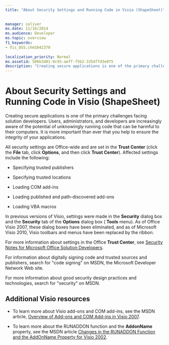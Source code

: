 ```yaml
---
title: "About Security Settings and Running Code in Visio (ShapeSheet)"
 
 
manager: soliver
ms.date: 11/16/2014
ms.audience: Developer
ms.topic: overview
f1_keywords:
- Vis_DSS.chm1042370
 
localization_priority: Normal
ms.assetid: 506b3d81-9c93-aeff-f5b2-3354ffd3e075
description: "Creating secure applications is one of the primary challenges facing solution developers. Users, administrators, and developers are increasingly aware of the potential of unknowingly running code that can be harmful to their computers. It is more important than ever that you help to ensure the integrity of your applications."
---
```


# About Security Settings and Running Code in Visio (ShapeSheet)

 Creating secure applications is one of the primary challenges facing solution developers. Users, administrators, and developers are increasingly aware of the potential of unknowingly running code that can be harmful to their computers. It is more important than ever that you help to ensure the integrity of your applications. 
  
All security settings are Office-wide and are set in the **Trust Center** (click the **File** tab, click **Options**, and then click **Trust Center**). Affected settings include the following:
  
- Specifying trusted publishers
    
- Specifying trusted locations
    
- Loading COM add-ins 
    
- Loading published and path-discovered add-ons
    
- Loading VBA macros
    
In previous versions of Visio, settings were made in the **Security** dialog box and the **Security** tab of the **Options** dialog box ( **Tools** menu). As of Office Visio 2007, these dialog boxes have been eliminated, and as of Microsoft Visio 2010, Visio toolbars and menus have been replaced by the ribbon. 
  
For more information about settings in the Office **Trust Center**, see [Security Notes for Microsoft Office Solution Developers](http://msdn2.microsoft.com/en-us/library/aa433259.aspx).
  
 For information about digitally signing code and trusted sources and publishers, search for "code signing" on MSDN, the Microsoft Developer Network Web site. 
  
For more information about good security design practices and technologies, search for "security" on MSDN. 
  
## Additional Visio resources

- To learn more about Visio add-ons and COM add-ins, see the MSDN article, [Overview of Add-ons and COM Add-ins in Visio 2007](http://msdn.microsoft.com/en-us/library/bb851468.aspx).
    
- To learn more about the RUNADDON function and the **AddonName** property, see the MSDN article [Changes in the RUNADDON Function and the AddOnName Property for Visio 2002](http://msdn.microsoft.com/en-us/library/aa140368%28office.10%29.aspx).
    


